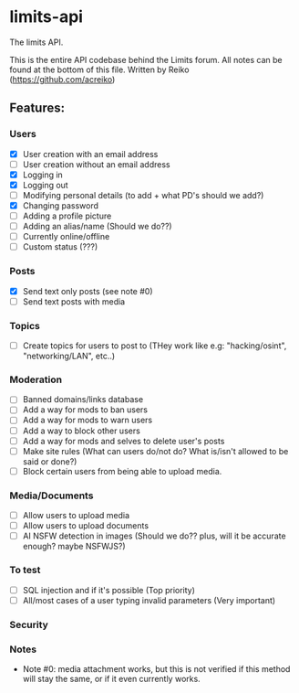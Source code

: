 # limits-api
The limits API.

This is the entire API codebase behind the Limits forum.
All notes can be found at the bottom of this file.
Written by Reiko (https://github.com/acreiko)

## Features:
### Users
 - [x] User creation with an email address
 - [ ] User creation without an email address
 - [x] Logging in
 - [x] Logging out
 - [ ] Modifying personal details (to add + what PD's should we add?)
 - [x] Changing password
 - [ ] Adding a profile picture
 - [ ] Adding an alias/name (Should we do??)
 - [ ] Currently online/offline
 - [ ] Custom status (???)

### Posts
 - [x] Send text only posts (see note #0)
 - [ ] Send text posts with media
 
### Topics
 - [ ] Create topics for users to post to (THey work like e.g: "hacking/osint", "networking/LAN", etc..)

### Moderation
 - [ ] Banned domains/links database
 - [ ] Add a way for mods to ban users
 - [ ] Add a way for mods to warn users
 - [ ] Add a way to block other users
 - [ ] Add a way for mods and selves to delete user's posts
 - [ ] Make site rules (What can users do/not do? What is/isn't allowed to be said or done?)
 - [ ] Block certain users from being able to upload media.

### Media/Documents
 - [ ] Allow users to upload media
 - [ ] Allow users to upload documents
 - [ ] AI NSFW detection in images (Should we do?? plus, will it be accurate enough? maybe NSFWJS?)

### To test
 - [ ] SQL injection and if it's possible (Top priority)
 - [ ] All/most cases of a user typing invalid parameters (Very important)
 
### Security

### Notes
 - Note #0: media attachment works, but this is not verified if this method will stay the same, or if it even currently works.
